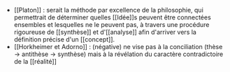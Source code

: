 - [[Platon]] : serait la méthode par excellence de la philosophie, qui permettrait de déterminer quelles [[Idée]]s peuvent être connectées ensembles et lesquelles ne le peuvent pas, à travers une procédure rigoureuse de [[synthèse]] et d'[[analyse]] afin d'arriver vers la définition précise d'un [[concept]].
- [[Horkheimer et Adorno]] : (négative) ne vise pas à la conciliation (thèse → antithèse → synthèse) mais à la révélation du caractère contradictoire de la [[réalité]]